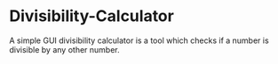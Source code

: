 # Divisibility-Calculator
A simple GUI divisibility calculator is a tool which checks if a number is divisible by any other number.
